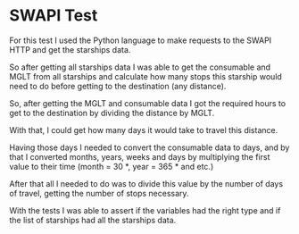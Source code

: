 # SWAPI Test

For this test I used the Python language to make requests to the SWAPI HTTP and get the starships data.

So after getting all starships data I was able to get the consumable and MGLT from all starships and calculate how many stops this starship would need to do before getting to the destination (any distance).

So, after getting the MGLT and consumable data I got the required hours to get to the destination by dividing the distance by MGLT.

With that, I could get how many days it would take to travel this distance.

Having those days I needed to convert the consumable data to days, and by that I converted months, years, weeks and days by multiplying the first value to their time (month = 30 *, year = 365 * and etc.)

After that all I needed to do was to divide this value by the number of days of travel, getting the number of stops necessary.

With the tests I was able to assert if the variables had the right type and if the list of starships had all the starships data.

